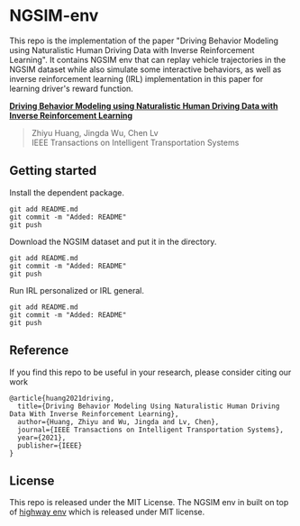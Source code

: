 # NGSIM-env
This repo is the implementation of the paper "Driving Behavior Modeling using Naturalistic Human Driving Data with Inverse Reinforcement Learning". It contains NGSIM env that can replay vehicle trajectories in the NGSIM dataset while also simulate some interactive behaviors, as well as inverse reinforcement learning (IRL) implementation in this paper for learning driver's reward function.

[**Driving Behavior Modeling using Naturalistic Human Driving Data with Inverse Reinforcement Learning**](https://arxiv.org/abs/2010.03118) 
> Zhiyu Huang, Jingda Wu, Chen Lv        
> IEEE Transactions on Intelligent Transportation Systems

## Getting started
Install the dependent package.
```shell
git add README.md
git commit -m "Added: README"
git push
```

Download the NGSIM dataset and put it in the directory.
```shell
git add README.md
git commit -m "Added: README"
git push
```

Run IRL personalized or IRL general.
```shell
git add README.md
git commit -m "Added: README"
git push
```
## Reference
If you find this repo to be useful in your research, please consider citing our work
```
@article{huang2021driving,
  title={Driving Behavior Modeling Using Naturalistic Human Driving Data With Inverse Reinforcement Learning},
  author={Huang, Zhiyu and Wu, Jingda and Lv, Chen},
  journal={IEEE Transactions on Intelligent Transportation Systems},
  year={2021},
  publisher={IEEE}
}
```

## License
This repo is released under the MIT License. The NGSIM env in built on top of [highway env](https://github.com/eleurent/highway-env) which is released under MIT license.
